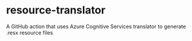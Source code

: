 # resource-translator
A GitHub action that uses Azure Cognitive Services translator to generate .resx resource files

